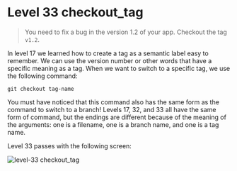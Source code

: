 
# Level 33 checkout_tag

> You need to fix a bug in the version 1.2 of your app. Checkout the tag `v1.2`.

In level 17 we learned how to create a tag as a semantic label easy to
remember. We can use the version number or other words that have a specific
meaning as a tag. When we want to switch to a specific tag, we use the
following command:

```shell
git checkout tag-name
```

You must have noticed that this command also has the same form as the command
to switch to a branch! Levels 17, 32, and 33 all have the same form of command,
but the endings are different because of the meaning of the arguments: one is a
filename, one is a branch name, and one is a tag name.

Level 33 passes with the following screen:

![level-33 checkout_tag](images/level-33-checkout-tag.png)
